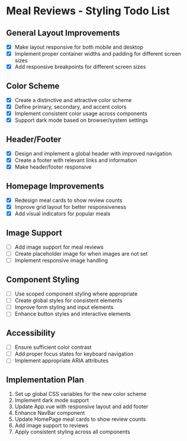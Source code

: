 # Meal Reviews - Styling Todo List

## General Layout Improvements
- [x] Make layout responsive for both mobile and desktop
- [x] Implement proper container widths and padding for different screen sizes
- [x] Add responsive breakpoints for different screen sizes

## Color Scheme
- [x] Create a distinctive and attractive color scheme
- [x] Define primary, secondary, and accent colors
- [x] Implement consistent color usage across components
- [x] Support dark mode based on browser/system settings

## Header/Footer
- [x] Design and implement a global header with improved navigation
- [x] Create a footer with relevant links and information
- [x] Make header/footer responsive

## Homepage Improvements
- [x] Redesign meal cards to show review counts
- [x] Improve grid layout for better responsiveness
- [x] Add visual indicators for popular meals

## Image Support
- [ ] Add image support for meal reviews
- [ ] Create placeholder image for when images are not set
- [ ] Implement responsive image handling

## Component Styling
- [ ] Use scoped component styling where appropriate
- [ ] Create global styles for consistent elements
- [ ] Improve form styling and input elements
- [ ] Enhance button styles and interactive elements

## Accessibility
- [ ] Ensure sufficient color contrast
- [ ] Add proper focus states for keyboard navigation
- [ ] Implement appropriate ARIA attributes

## Implementation Plan
1. Set up global CSS variables for the new color scheme
2. Implement dark mode support
3. Update App.vue with responsive layout and add footer
4. Enhance NavBar component
5. Update HomePage meal cards to show review counts
6. Add image support to reviews
7. Apply consistent styling across all components
